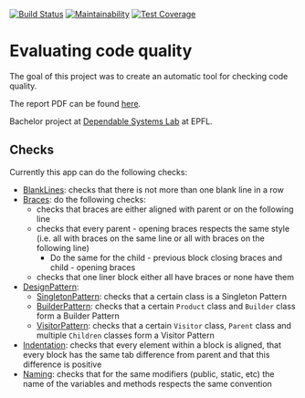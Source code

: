 [![Build Status](https://travis-ci.org/simhayoz/eval-code-quality.svg?branch=master)](https://travis-ci.org/simhayoz/eval-code-quality)
[![Maintainability](https://api.codeclimate.com/v1/badges/a13efbdaea1fe65d9120/maintainability)](https://codeclimate.com/github/simhayoz/eval-code-quality/maintainability)
[![Test Coverage](https://api.codeclimate.com/v1/badges/a13efbdaea1fe65d9120/test_coverage)](https://codeclimate.com/github/simhayoz/eval-code-quality/test_coverage)


# Evaluating code quality

The goal of this project was to create an automatic tool for checking code quality. 

The report PDF can be found [here](https://github.com/simhayoz/eval-code-quality/tree/master/report/Bachelor_project_report.pdf).

Bachelor project at [Dependable Systems Lab](https://dslab.epfl.ch/) at EPFL.

## Checks
Currently this app can do the following checks:
- [BlankLines](https://simhayoz.github.io/Bachelor_project_report.pdf#page=3): checks that there is not more than one blank line in a row
- [Braces](https://simhayoz.github.io/Bachelor_project_report.pdf#page=3): do the following checks:
  - checks that braces are either aligned with parent or on the following line
  - checks that every parent - opening braces respects the same style (i.e. all with braces on the same line or all with braces on the following line)
    - Do the same for the child - previous block closing braces and child - opening braces
  - checks that one liner block either all have braces or none have them
- [DesignPattern](https://simhayoz.github.io/Bachelor_project_report.pdf#page=5):
  - [SingletonPattern](https://simhayoz.github.io/Bachelor_project_report.pdf#page=5): checks that a certain class is a Singleton Pattern
  - [BuilderPattern](https://simhayoz.github.io/Bachelor_project_report.pdf#page=6): checks that a certain `Product` class and `Builder` class form a Builder Pattern
  - [VisitorPattern](https://simhayoz.github.io/Bachelor_project_report.pdf#page=6): checks that a certain `Visitor` class, `Parent` class and multiple `Children` classes form a Visitor Pattern
- [Indentation](https://simhayoz.github.io/Bachelor_project_report.pdf#page=4): checks that every element within a block is aligned, that every block has the same tab difference from parent and that this difference is positive
- [Naming](https://simhayoz.github.io/Bachelor_project_report.pdf#page=5): checks that for the same modifiers (public, static, etc) the name of the variables and methods respects the same convention
